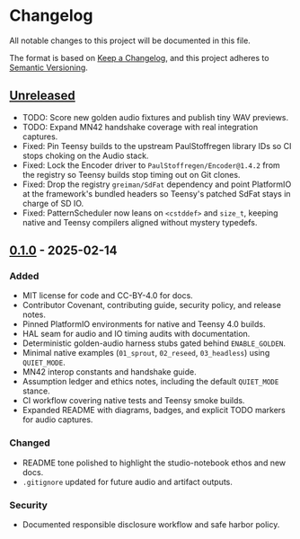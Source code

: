 # Changelog

All notable changes to this project will be documented in this file.

The format is based on [Keep a Changelog](https://keepachangelog.com/en/1.1.0/),
and this project adheres to [Semantic Versioning](https://semver.org/spec/v2.0.0.html).

## [Unreleased]

- TODO: Score new golden audio fixtures and publish tiny WAV previews.
- TODO: Expand MN42 handshake coverage with real integration captures.
- Fixed: Pin Teensy builds to the upstream PaulStoffregen library IDs so CI
  stops choking on the Audio stack.
- Fixed: Lock the Encoder driver to `PaulStoffregen/Encoder@1.4.2` from the
  registry so Teensy builds stop timing out on Git clones.
- Fixed: Drop the registry `greiman/SdFat` dependency and point PlatformIO at
  the framework's bundled headers so Teensy's patched SdFat stays in charge of
  SD IO.
- Fixed: PatternScheduler now leans on `<cstddef>` and `size_t`, keeping native
  and Teensy compilers aligned without mystery typedefs.

## [0.1.0] - 2025-02-14

### Added
- MIT license for code and CC-BY-4.0 for docs.
- Contributor Covenant, contributing guide, security policy, and release notes.
- Pinned PlatformIO environments for native and Teensy 4.0 builds.
- HAL seam for audio and IO timing audits with documentation.
- Deterministic golden-audio harness stubs gated behind `ENABLE_GOLDEN`.
- Minimal native examples (`01_sprout`, `02_reseed`, `03_headless`) using `QUIET_MODE`.
- MN42 interop constants and handshake guide.
- Assumption ledger and ethics notes, including the default `QUIET_MODE` stance.
- CI workflow covering native tests and Teensy smoke builds.
- Expanded README with diagrams, badges, and explicit TODO markers for audio captures.

### Changed
- README tone polished to highlight the studio-notebook ethos and new docs.
- `.gitignore` updated for future audio and artifact outputs.

### Security
- Documented responsible disclosure workflow and safe harbor policy.

[Unreleased]: https://github.com/bseverns/seedbox/compare/v0.1.0...HEAD
[0.1.0]: https://github.com/bseverns/seedbox/releases/tag/v0.1.0
